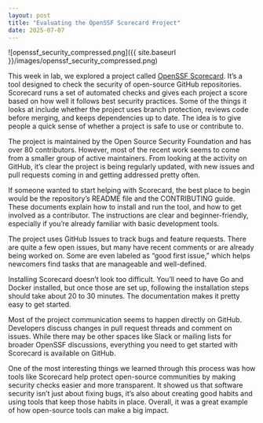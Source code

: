 ```yaml
---
layout: post
title: "Evaluating the OpenSSF Scorecard Project"
date: 2025-07-07
---
```


![openssf_security_compressed.png]({{ site.baseurl }}/images/openssf_security_compressed.png)

This week in lab, we explored a project called [OpenSSF Scorecard](https://github.com/ossf/scorecard). It’s a tool designed to check the security of open-source GitHub repositories. Scorecard runs a set of automated checks and gives each project a score based on how well it follows best security practices. Some of the things it looks at include whether the project uses branch protection, reviews code before merging, and keeps dependencies up to date. The idea is to give people a quick sense of whether a project is safe to use or contribute to.

The project is maintained by the Open Source Security Foundation and has over 80 contributors. However, most of the recent work seems to come from a smaller group of active maintainers. From looking at the activity on GitHub, it’s clear the project is being regularly updated, with new issues and pull requests coming in and getting addressed pretty often.

If someone wanted to start helping with Scorecard, the best place to begin would be the repository’s README file and the CONTRIBUTING guide. These documents explain how to install and run the tool, and how to get involved as a contributor. The instructions are clear and beginner-friendly, especially if you’re already familiar with basic development tools.

The project uses GitHub Issues to track bugs and feature requests. There are quite a few open issues, but many have recent comments or are already being worked on. Some are even labeled as “good first issue,” which helps newcomers find tasks that are manageable and well-defined.

Installing Scorecard doesn’t look too difficult. You’ll need to have Go and Docker installed, but once those are set up, following the installation steps should take about 20 to 30 minutes. The documentation makes it pretty easy to get started.

Most of the project communication seems to happen directly on GitHub. Developers discuss changes in pull request threads and comment on issues. While there may be other spaces like Slack or mailing lists for broader OpenSSF discussions, everything you need to get started with Scorecard is available on GitHub.

One of the most interesting things we learned through this process was how tools like Scorecard help protect open-source communities by making security checks easier and more transparent. It showed us that software security isn’t just about fixing bugs, it’s also about creating good habits and using tools that keep those habits in place. Overall, it was a great example of how open-source tools can make a big impact.
